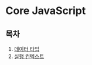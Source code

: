 # Core JavaScript

## 목차

1. [데이터 타입](https://github.com/hyesungoh/learningWhatIWant/tree/master/Books/Core-JavaScript/1_%EB%8D%B0%EC%9D%B4%ED%84%B0_%ED%83%80%EC%9E%85)
2. [실행 컨텍스트](https://github.com/hyesungoh/learningWhatIWant/tree/master/Books/Core-JavaScript/2_%EC%8B%A4%ED%96%89_%EC%BB%A8%ED%85%8D%EC%8A%A4%ED%8A%B8)
